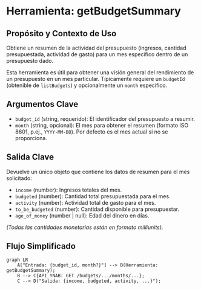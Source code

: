# Herramienta: getBudgetSummary

## Propósito y Contexto de Uso

Obtiene un resumen de la actividad del presupuesto (ingresos, cantidad presupuestada, actividad de gasto) para un mes específico dentro de un presupuesto dado.

Esta herramienta es útil para obtener una visión general del rendimiento de un presupuesto en un mes particular. Típicamente requiere un `budgetId` (obtenible de `listBudgets`) y opcionalmente un `month` específico.

## Argumentos Clave

*   `budget_id` (string, requerido): El identificador del presupuesto a resumir.
*   `month` (string, opcional): El mes para obtener el resumen (formato ISO 8601, p.ej., `YYYY-MM-DD`). Por defecto es el mes actual si no se proporciona.

## Salida Clave

Devuelve un único objeto que contiene los datos de resumen para el mes solicitado:

*   `income` (number): Ingresos totales del mes.
*   `budgeted` (number): Cantidad total presupuestada para el mes.
*   `activity` (number): Actividad total de gasto para el mes.
*   `to_be_budgeted` (number): Cantidad disponible para presupuestar.
*   `age_of_money` (number | null): Edad del dinero en días.

*(Todas las cantidades monetarias están en formato milliunits).*

## Flujo Simplificado

```mermaid
graph LR
    A["Entrada: {budget_id, month?}"] --> B(Herramienta: getBudgetSummary);
    B --> C{API YNAB: GET /budgets/.../months/...};
    C --> D("Salida: {income, budgeted, activity, ...}");
```